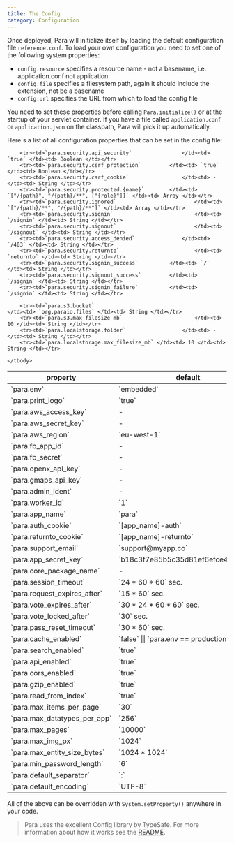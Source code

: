 ```yaml
---
title: The Config
category: Configuration
---
```


Once deployed, Para will initialize itself by loading the default configuration file `reference.conf`.
To load your own configuration you need to set one of the following system properties:

- `config.resource` specifies a resource name - not a basename, i.e. application.conf not application
- `config.file` specifies a filesystem path, again it should include the extension, not be a basename
- `config.url` specifies the URL from which to load the config file

You need to set these properties before calling `Para.initialize()` or at the startup of your servlet container.
If you have a file called `application.conf` or `application.json` on the classpath, Para will pick it up automatically.

Here's a list of all configuration properties that can be set in the config file:

<table class="table table-striped">
	<thead>
		<tr>
			<th>property</th>
			<th>default</th>
			<th>type</th>
		</tr>
	</thead>
	<tbody>
		<tr><td>`para.env`									</td><td>	`embedded`</td><td>String</td></tr>
		<tr><td>`para.print_logo`						</td><td>`true`</td><td>Boolean</td></tr>
		<tr><td>`para.aws_access_key`				</td><td>-</td><td>String</td></tr>
		<tr><td>`para.aws_secret_key`				</td><td>-</td><td>String</td></tr>
		<tr><td>`para.aws_region`						</td><td>`eu-west-1`</td><td>String</td></tr>
		<tr><td>`para.fb_app_id`						</td><td>-</td><td>String</td></tr>
		<tr><td>`para.fb_secret`						</td><td>-</td><td>String</td></tr>
		<tr><td>`para.openx_api_key`				</td><td>-</td><td>String</td></tr>
		<tr><td>`para.gmaps_api_key`				</td><td>-</td><td>String</td></tr>
		<tr><td>`para.admin_ident`					</td><td>-</td><td>String</td></tr>
		<tr><td>`para.worker_id`						</td><td>`1`</td><td>String</td></tr>
		<tr><td>`para.app_name`							</td><td>`para`</td><td>String</td></tr>
		<tr><td>`para.auth_cookie`					</td><td>`[app_name]-auth`</td><td>String</td></tr>
		<tr><td>`para.returnto_cookie`			</td><td>`[app_name]-returnto`</td><td>String</td></tr>
		<tr><td>`para.support_email`				</td><td>`support@myapp.co`</td><td>String</td></tr>
		<tr><td>`para.app_secret_key`				</td><td>`b18c3f7e85b5c35d81ef6efce4870709`</td><td>String</td></tr>
		<tr><td>`para.core_package_name`		</td><td>-</td><td>String</td></tr>
		<tr><td>`para.session_timeout`			</td><td>`24 * 60 * 60` sec.</td><td>Long</td></tr>
		<tr><td>`para.request_expires_after`</td><td>`15 * 60` sec.</td><td>Long</td></tr>
		<tr><td>`para.vote_expires_after`		</td><td>`30 * 24 * 60 * 60` sec.</td><td>Long</td></tr>
		<tr><td>`para.vote_locked_after`		</td><td>`30` sec.</td><td>Long</td></tr>
		<tr><td>`para.pass_reset_timeout`		</td><td>`30 * 60` sec.</td><td>Long</td></tr>
		<tr><td>`para.cache_enabled`				</td><td>`false` || `para.env == production`</td><td>Boolean</td></tr>
		<tr><td>`para.search_enabled`				</td><td>`true`</td><td>Boolean</td></tr>
		<tr><td>`para.api_enabled`					</td><td>`true`</td><td>Boolean</td></tr>
		<tr><td>`para.cors_enabled`					</td><td>`true`</td><td>Boolean</td></tr>
		<tr><td>`para.gzip_enabled`					</td><td>`true`</td><td>Boolean</td></tr>
		<tr><td>`para.read_from_index`			</td><td>`true`</td><td>Boolean</td></tr>
		<tr><td>`para.max_items_per_page`		</td><td>`30`</td><td>Integer</td></tr>
		<tr><td>`para.max_datatypes_per_app`</td><td>`256`</td><td>Integer</td></tr>
		<tr><td>`para.max_pages`						</td><td>`10000`</td><td>Integer</td></tr>
		<tr><td>`para.max_img_px`						</td><td>`1024`</td><td>Integer</td></tr>
		<tr><td>`para.max_entity_size_bytes`</td><td>`1024 * 1024`</td><td>Integer</td></tr>
		<tr><td>`para.min_password_length`	</td><td>`6`</td><td>Integer</td></tr>
		<tr><td>`para.default_separator`		</td><td>`:`</td><td>String</td></tr>
		<tr><td>`para.default_encoding`			</td><td>`UTF-8`</td><td>String</td></tr>

		<tr><td>`para.security.api_security`				</td><td> `true` </td><td> Boolean </td></tr>
		<tr><td>`para.security.csrf_protection`			</td><td> `true` </td><td> Boolean </td></tr>
		<tr><td>`para.security.csrf_cookie`					</td><td> - </td><td> String </td></tr>
		<tr><td>`para.security.protected.{name}`		</td><td> `["/{path}", "/{path}/**", ["{role}"]]` </td><td> Array </td></tr>
		<tr><td>`para.security.ignored`							</td><td> `["/{path}/**", "/{path}/**"]` </td><td> Array </td></tr>
		<tr><td>`para.security.signin`							</td><td> `/signin` </td><td> String </td></tr>
		<tr><td>`para.security.signout`							</td><td> `/signout` </td><td> String </td></tr>
		<tr><td>`para.security.access_denied`				</td><td> `/403` </td><td> String </td></tr>
		<tr><td>`para.security.returnto`						</td><td> `returnto` </td><td> String </td></tr>
		<tr><td>`para.security.signin_success`			</td><td> `/` </td><td> String </td></tr>
		<tr><td>`para.security.signout_success`			</td><td> `/signin` </td><td> String </td></tr>
		<tr><td>`para.security.signin_failure`			</td><td> `/signin` </td><td> String </td></tr>

		<tr><td>`para.s3.bucket`										</td><td> `org.paraio.files` </td><td> String </td></tr>
		<tr><td>`para.s3.max_filesize_mb`						</td><td> 10 </td><td> String </td></tr>
		<tr><td>`para.localstorage.folder`					</td><td> - </td><td> String </td></tr>
		<tr><td>`para.localstorage.max_filesize_mb`	</td><td> 10 </td><td> String </td></tr>

	</tbody>
</table>

All of the above can be overridden with `System.setProperty()` anywhere in your code.

> Para uses the excellent Config library by TypeSafe. For more information about how it works
> see the [README](https://github.com/typesafehub/config/blob/master/README.md).